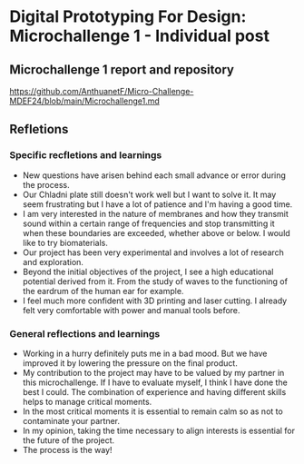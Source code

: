 # **Digital Prototyping For Design: Microchallenge 1 - Individual post**

## Microchallenge 1 report and repository

https://github.com/AnthuanetF/Micro-Challenge-MDEF24/blob/main/Microchallenge1.md


## Refletions

### Specific recfletions and learnings
- New questions have arisen behind each small advance or error during the process.
- Our Chladni plate still doesn't work well but I want to solve it. It may seem frustrating but I have a lot of patience and I'm having a good time.
- I am very interested in the nature of membranes and how they transmit sound within a certain range of frequencies and stop transmitting it when these boundaries are exceeded, whether above or below. I would like to try biomaterials.
- Our project has been very experimental and involves a lot of research and exploration.
- Beyond the initial objectives of the project, I see a high educational potential derived from it. From the study of waves to the functioning of the eardrum of the human ear for example.
- I feel much more confident with 3D printing and laser cutting. I already felt very comfortable with power and manual tools before.

### General reflections and learnings
- Working in a hurry definitely puts me in a bad mood. But we have improved it by lowering the pressure on the final product. 
- My contribution to the project may have to be valued by my partner in this microchallenge. If I have to evaluate myself, I think I have done the best I could.
The combination of experience and having different skills helps to manage critical moments.
- In the most critical moments it is essential to remain calm so as not to contaminate your partner.
- In my opinion, taking the time necessary to align interests is essential for the future of the project.
- The process is the way! 